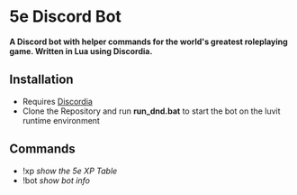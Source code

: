 # 5e Discord Bot
**A Discord bot with helper commands for the world's greatest roleplaying game. Written in Lua using Discordia.**

## Installation
- Requires [Discordia](https://github.com/SinisterRectus/Discordia)
- Clone the Repository and run **run_dnd.bat** to start the bot on the luvit runtime environment

## Commands
- !xp *show the 5e XP Table*
- !bot *show bot info*
